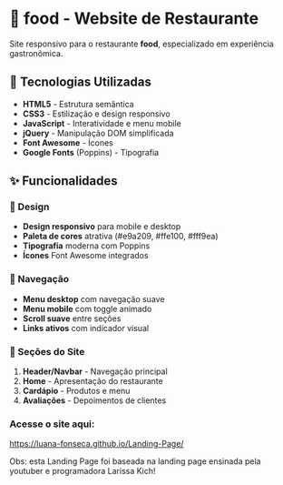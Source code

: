 # 🍔 food - Website de Restaurante

Site responsivo para o restaurante **food**, especializado em experiência gastronômica.

## 🚀 Tecnologias Utilizadas

- **HTML5** - Estrutura semântica
- **CSS3** - Estilização e design responsivo
- **JavaScript** - Interatividade e menu mobile
- **jQuery** - Manipulação DOM simplificada
- **Font Awesome** - Ícones
- **Google Fonts** (Poppins) - Tipografia

## ✨ Funcionalidades

### 🎨 Design
- **Design responsivo** para mobile e desktop
- **Paleta de cores** atrativa (#e9a209, #ffe100, #fff9ea)
- **Tipografia** moderna com Poppins
- **Ícones** Font Awesome integrados

### 📱 Navegação
- **Menu desktop** com navegação suave
- **Menu mobile** com toggle animado
- **Scroll suave** entre seções
- **Links ativos** com indicador visual

### 🍔 Seções do Site
1. **Header/Navbar** - Navegação principal
2. **Home** - Apresentação do restaurante
3. **Cardápio** - Produtos e menu
4. **Avaliações** - Depoimentos de clientes


### Acesse o site aqui:

https://luana-fonseca.github.io/Landing-Page/

Obs: esta Landing Page foi baseada na landing page ensinada pela youtuber e programadora Larissa Kich!
